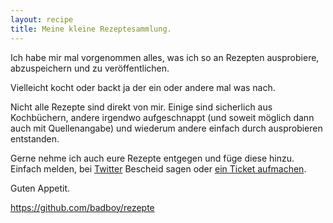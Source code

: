 ```yaml
---
layout: recipe
title: Meine kleine Rezeptesammlung.
---
```


Ich habe mir mal vorgenommen alles, was ich so an Rezepten ausprobiere,
abzuspeichern und zu veröffentlichen.

Vielleicht kocht oder backt ja der ein oder andere mal was nach.

Nicht alle Rezepte sind direkt von mir. Einige sind sicherlich aus Kochbüchern,
andere irgendwo aufgeschnappt (und soweit möglich dann auch mit Quellenangabe)
und wiederum andere einfach durch ausprobieren entstanden.

Gerne nehme ich auch eure Rezepte entgegen und füge diese hinzu. Einfach melden,
bei [Twitter](https://twitter.com/badboy_) Bescheid sagen oder
 [ein Ticket aufmachen](https://github.com/badboy/rezepte/issues).

Guten Appetit.

<https://github.com/badboy/rezepte>
